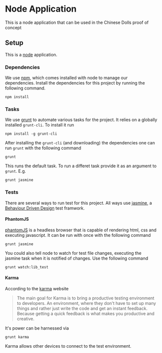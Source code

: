 Node Application
================

This is a node application that can be used in the Chinese Dolls proof
of concept

Setup
-----

This is a [node][] application.

### Dependencies

We use [npm][], which comes installed with node to manage our
dependencies. Install the dependencies for this project by running the
following command.

```shell
npm install
```

### Tasks

We use [grunt][] to automate various tasks for the project. It relies
on a globally installed `grunt-cli`. To install it run

```shell
npm install -g grunt-cli
```

After installing the `grunt-cli` (and downloading) the dependencies
one can run `grunt` with the following command

```shell
grunt
```

This runs the default task. To run a differet task provide it as an
argument to `grunt`. E.g.

```shell
grunt jasmine
```

### Tests

There are several ways to run test for this project. All ways use
[jasmine][], a [Behaviour Driven Design][BDD] test framwork.

#### PhantomJS

[phantomJS][] is a headless browser that is capable of rendering html,
css and executing javascript. It can be run with once with the
following command

```shell
grunt jasmine
```

You could also tell node to watch for test file changes, executing the
jasmine task when it is notified of changes. Use the following command

```shell
grunt watch:lib_test
```

#### Karma

According to the [karma][] website

> The main goal for Karma is to bring a productive testing environment
> to developers. An environment, where they don't have to set up many
> things and rather just write the code and get an instant
> feedback. Because getting a quick feedback is what makes you
> productive and creative.

It's power can be harnessed via

```shell
grunt karma
```

Karma allows other devices to connect to the test environment.

[node]: http://nodejs.org/
[npm]: https://npmjs.org/
[grunt]: http://gruntjs.com/
[jasmine]: http://pivotal.github.io/jasmine/
[BDD]: http://en.wikipedia.org/wiki/Behavior-driven_development
[phantomJS]: http://phantomjs.org/
[karma]: http://karma-runner.github.io/0.8/index.html